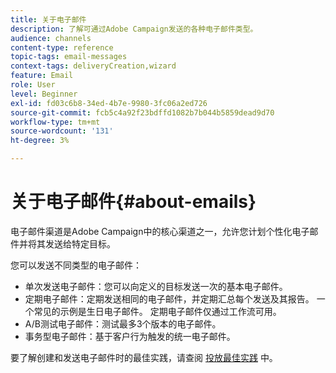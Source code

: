 ```yaml
---
title: 关于电子邮件
description: 了解可通过Adobe Campaign发送的各种电子邮件类型。
audience: channels
content-type: reference
topic-tags: email-messages
context-tags: deliveryCreation,wizard
feature: Email
role: User
level: Beginner
exl-id: fd03c6b8-34ed-4b7e-9980-3fc06a2ed726
source-git-commit: fcb5c4a92f23bdffd1082b7b044b5859dead9d70
workflow-type: tm+mt
source-wordcount: '131'
ht-degree: 3%

---
```


# 关于电子邮件{#about-emails}

电子邮件渠道是Adobe Campaign中的核心渠道之一，允许您计划个性化电子邮件并将其发送给特定目标。

您可以发送不同类型的电子邮件：

* 单次发送电子邮件：您可以向定义的目标发送一次的基本电子邮件。
* 定期电子邮件：定期发送相同的电子邮件，并定期汇总每个发送及其报告。 一个常见的示例是生日电子邮件。 定期电子邮件仅通过工作流可用。
* A/B测试电子邮件：测试最多3个版本的电子邮件。
* 事务型电子邮件：基于客户行为触发的统一电子邮件。

要了解创建和发送电子邮件时的最佳实践，请查阅 [投放最佳实践](../../sending/using/delivery-best-practices.md) 中。
